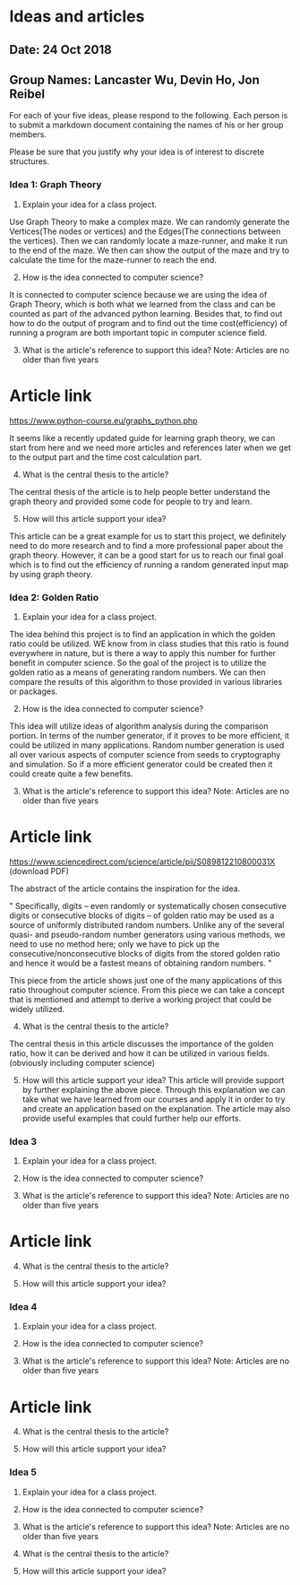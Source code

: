 # Ideas and articles


## Date: 24 Oct 2018
## Group Names: Lancaster Wu, Devin Ho, Jon Reibel


For each of your five ideas, please respond to the following. Each person is to submit a markdown document containing the names of his or her group members.

Please be sure that you justify why your idea is of interest to discrete structures.



### Idea 1: Graph Theory
1) Explain your idea for a class project.

Use Graph Theory to make a complex maze. We can randomly generate the Vertices(The nodes or vertices) and the Edges(The connections between the vertices). Then we can randomly locate a maze-runner, and make it run to the end of the maze.
We then can show the output of the maze and try to calculate the time for the maze-runner to reach the end.

2) How is the idea connected to computer science?

It is connected to computer science because we are using the idea of Graph Theory, which is both what we learned from the class and can be counted as part of the advanced python learning. Besides that, to find out how to do the output of program and to find out the time cost(efficiency) of running a program are both important topic in computer science field.

3) What is the article's reference to support this idea? Note: Articles are no older than five years

# Article link
https://www.python-course.eu/graphs_python.php

It seems like a recently updated guide for learning graph theory, we can start from here and we need more articles and references later when we get to the output part and the time cost calculation part.

4) What is the central thesis to the article?

The central thesis of the article is to help people better understand the graph theory and provided some code for people to try and learn.

5) How will this article support your idea?

This article can be a great example for us to start this project, we definitely need to do more research and to find a more professional paper about the graph theory. However, it can be a good start for us to reach our final goal which is to find out the efficiency of running a random generated input map by using graph theory.

### Idea 2: Golden Ratio
1) Explain your idea for a class project.

 The idea behind this project is to find an application in which the golden ratio could be utilized. WE know from in class studies that this ratio is found everywhere in nature, but is there a way to apply this number for further benefit in computer science. So the goal of the project is to utilize the golden ratio as a means of generating random numbers. We can then compare the results of this algorithm to those provided in various libraries or packages.

2) How is the idea connected to computer science?

This idea will utilize ideas of algorithm analysis during the comparison portion. In terms of the number generator, if it proves to be more efficient, it could be utilized in many applications. Random number generation is used all over various aspects of computer science from seeds to cryptography and simulation. So if a more efficient generator could be created then it could create quite a few benefits.

3) What is the article's reference to support this idea? Note: Articles are no older than five years

# Article link
https://www.sciencedirect.com/science/article/pii/S089812210800031X (download PDF)

The abstract of the article contains the inspiration for the idea.

" Specifically, digits – even randomly or systematically chosen consecutive digits or consecutive blocks of digits – of golden ratio may be used as a source of uniformly distributed random numbers. Unlike any of the several quasi- and pseudo-random number generators using various methods, we need to use no method here; only we have to pick up the consecutive/nonconsecutive blocks of digits from the stored golden ratio
and hence it would be a fastest means of obtaining random numbers. "

This piece from the article shows just one of the many applications of this ratio throughout computer science. From this piece we can take a concept that is mentioned and attempt to derive a working project that could be widely utilized.

4) What is the central thesis to the article?

The central thesis in this article discusses the importance of the golden ratio, how it can be derived and how it can be utilized in various fields. (obviously including computer science)

5) How will this article support your idea?
This article will provide support by further explaining the above piece. Through this explanation we can take what we have learned from our courses and apply it in order to try and create an application based on the explanation. The article may also provide useful examples that could further help our efforts.


### Idea 3
1) Explain your idea for a class project.

2) How is the idea connected to computer science?

3) What is the article's reference to support this idea? Note: Articles are no older than five years
# Article link

4) What is the central thesis to the article?

5) How will this article support your idea?


### Idea 4
1) Explain your idea for a class project.

2) How is the idea connected to computer science?

3) What is the article's reference to support this idea? Note: Articles are no older than five years
# Article link

4) What is the central thesis to the article?

5) How will this article support your idea?


### Idea 5
1) Explain your idea for a class project.

2) How is the idea connected to computer science?

3) What is the article's reference to support this idea? Note: Articles are no older than five years

4) What is the central thesis to the article?

5) How will this article support your idea?
